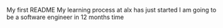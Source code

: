 My first README
My learning process at alx has just started 
I am going to be a software engineer in 12 months time
